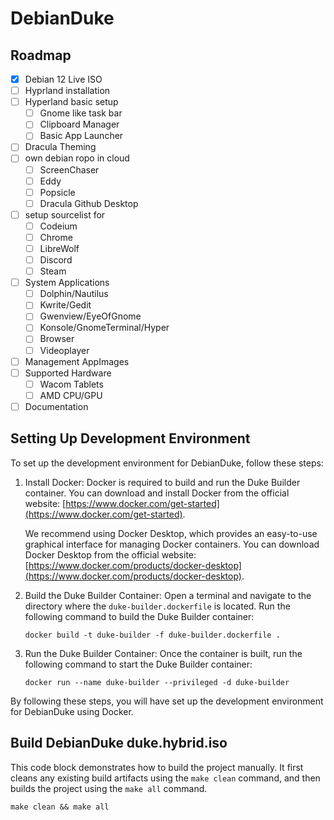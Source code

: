 # DebianDuke

## Roadmap

- [x] Debian 12 Live ISO
- [ ] Hyprland installation
- [ ] Hyperland basic setup
  - [ ] Gnome like task bar
  - [ ] Clipboard Manager
  - [ ] Basic App Launcher
- [ ] Dracula Theming
- [ ] own debian ropo in cloud
  - [ ] ScreenChaser
  - [ ] Eddy
  - [ ] Popsicle
  - [ ] Dracula Github Desktop
- [ ] setup sourcelist for
  - [ ] Codeium
  - [ ] Chrome
  - [ ] LibreWolf
  - [ ] Discord
  - [ ] Steam
- [ ] System Applications
  - [ ] Dolphin/Nautilus
  - [ ] Kwrite/Gedit
  - [ ] Gwenview/EyeOfGnome
  - [ ] Konsole/GnomeTerminal/Hyper
  - [ ] Browser
  - [ ] Videoplayer
- [ ] Management AppImages
- [ ] Supported Hardware
  - [ ] Wacom Tablets
  - [ ] AMD CPU/GPU
- [ ] Documentation

## Setting Up Development Environment

To set up the development environment for DebianDuke, follow these steps:

1. Install Docker: Docker is required to build and run the Duke Builder container. You can download and install Docker from the official website: [https://www.docker.com/get-started](https://www.docker.com/get-started).

   We recommend using Docker Desktop, which provides an easy-to-use graphical interface for managing Docker containers. You can download Docker Desktop from the official website: [https://www.docker.com/products/docker-desktop](https://www.docker.com/products/docker-desktop).

2. Build the Duke Builder Container: Open a terminal and navigate to the directory where the `duke-builder.dockerfile` is located. Run the following command to build the Duke Builder container:

   ```shell
   docker build -t duke-builder -f duke-builder.dockerfile .
   ```

3. Run the Duke Builder Container: Once the container is built, run the following command to start the Duke Builder container:

   ```shell
   docker run --name duke-builder --privileged -d duke-builder
   ```

By following these steps, you will have set up the development environment for DebianDuke using Docker.

## Build DebianDuke duke.hybrid.iso

This code block demonstrates how to build the project manually. It first cleans any existing build artifacts using the `make clean` command, and then builds the project using the `make all` command.

```shell
make clean && make all
```

